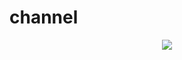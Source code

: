 # channel

<p align='center'>
<img src='https://github.com/w1991668899/blog/blob/master/image/go/channel.jpeg'>
</p>

